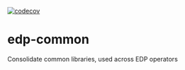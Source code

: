 [![codecov](https://codecov.io/gh/epam/edp-common/branch/master/graph/badge.svg?token=UXV0IVP7DY)](https://codecov.io/gh/epam/edp-common)

# edp-common

Consolidate common libraries, used across EDP operators
